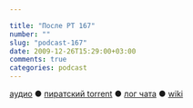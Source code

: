```yaml
---

title: "После РТ 167"
number: ""
slug: "podcast-167"
date: 2009-12-26T15:29:00+03:00
comments: true
categories: podcast
---
```

[аудио](http://cdn.radio-t.com/rt167post.mp3) ● [пиратский torrent](http://pirates.radio-t.com/torrents/rt167post.mp3.torrent) ● [лог чата](http://chat.radio-t.com/logs/radio-t-167.html) ● [wiki](http://wiki.radio-t.com/%D0%9F%D0%BE%D1%81%D0%BB%D0%B5_%D0%A0%D0%A2_167)<audio src="http://cdn.radio-t.com/rt167post.mp3" preload="none">
